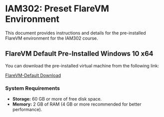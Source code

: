 # IAM302: Preset FlareVM Environment

This document provides instructions and details for the pre-installed FlareVM environment for the IAM302 course.

## FlareVM Default Pre-Installed Windows 10 x64

You can download the pre-installed virtual machine from the following link:

[FlareVM-Default Download](https://drive.google.com/drive/folders/1Jvph3qKohfQb_UR0-6aAHz4BqEdejDcT?usp=sharing)

### System Requirements

* **Storage:** 60 GB or more of free disk space.
* **Memory:** 2 GB of RAM (4 GB or more recommended for better performance).
